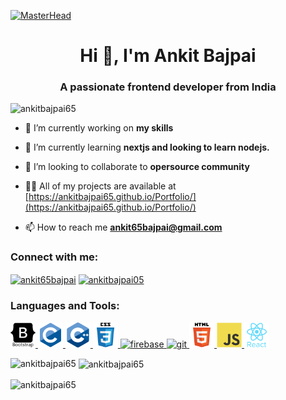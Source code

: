 [![MasterHead](https://camo.githubusercontent.com/e4f6948f52487a059f77cd05f1ce606e5f3ae88ad3b8b0cec5528dfe31cf724c/68747470733a2f2f63646e2e6472696262626c652e636f6d2f75736572732f323133313939332f73637265656e73686f74732f343934383733362f6d656469612f34323164346564326633643233633733643634643230393633663631663432322e676966)](https://ankitbajpai65)
<h1 align="center">Hi 👋, I'm Ankit Bajpai</h1>
<h3 align="center">A passionate frontend developer from India</h3>

<p align="left"> <img src="https://komarev.com/ghpvc/?username=ankitbajpai65&label=Profile%20views&color=0e75b6&style=flat" alt="ankitbajpai65" /> </p>

- 🔭 I’m currently working on **my skills**

- 🌱 I’m currently learning **nextjs and looking to learn nodejs.**

- 👯 I’m looking to collaborate to **opersource community**

- 👨‍💻 All of my projects are available at [https://ankitbajpai65.github.io/Portfolio/](https://ankitbajpai65.github.io/Portfolio/)

- 📫 How to reach me **ankit65bajpai@gmail.com**

<h3 align="left">Connect with me:</h3>
<p align="left">
<a href="https://linkedin.com/in/ankit65bajpai" target="blank"><img align="center" src="https://raw.githubusercontent.com/rahuldkjain/github-profile-readme-generator/master/src/images/icons/Social/linked-in-alt.svg" alt="ankit65bajpai" height="30" width="40" /></a>
<a href="https://instagram.com/ankitbajpai05" target="blank"><img align="center" src="https://raw.githubusercontent.com/rahuldkjain/github-profile-readme-generator/master/src/images/icons/Social/instagram.svg" alt="ankitbajpai05" height="30" width="40" /></a>
</p>

<h3 align="left">Languages and Tools:</h3>
<p align="left"> <a href="https://getbootstrap.com" target="_blank" rel="noreferrer"> <img src="https://raw.githubusercontent.com/devicons/devicon/master/icons/bootstrap/bootstrap-plain-wordmark.svg" alt="bootstrap" width="40" height="40"/> </a> <a href="https://www.cprogramming.com/" target="_blank" rel="noreferrer"> <img src="https://raw.githubusercontent.com/devicons/devicon/master/icons/c/c-original.svg" alt="c" width="40" height="40"/> </a> <a href="https://www.w3schools.com/cpp/" target="_blank" rel="noreferrer"> <img src="https://raw.githubusercontent.com/devicons/devicon/master/icons/cplusplus/cplusplus-original.svg" alt="cplusplus" width="40" height="40"/> </a> <a href="https://www.w3schools.com/css/" target="_blank" rel="noreferrer"> <img src="https://raw.githubusercontent.com/devicons/devicon/master/icons/css3/css3-original-wordmark.svg" alt="css3" width="40" height="40"/> </a> <a href="https://firebase.google.com/" target="_blank" rel="noreferrer"> <img src="https://www.vectorlogo.zone/logos/firebase/firebase-icon.svg" alt="firebase" width="40" height="40"/> </a> <a href="https://git-scm.com/" target="_blank" rel="noreferrer"> <img src="https://www.vectorlogo.zone/logos/git-scm/git-scm-icon.svg" alt="git" width="40" height="40"/> </a> <a href="https://www.w3.org/html/" target="_blank" rel="noreferrer"> <img src="https://raw.githubusercontent.com/devicons/devicon/master/icons/html5/html5-original-wordmark.svg" alt="html5" width="40" height="40"/> </a> <a href="https://developer.mozilla.org/en-US/docs/Web/JavaScript" target="_blank" rel="noreferrer"> <img src="https://raw.githubusercontent.com/devicons/devicon/master/icons/javascript/javascript-original.svg" alt="javascript" width="40" height="40"/> </a> <a href="https://reactjs.org/" target="_blank" rel="noreferrer"> <img src="https://raw.githubusercontent.com/devicons/devicon/master/icons/react/react-original-wordmark.svg" alt="react" width="40" height="40"/> </a> </p>

<p><img align="left" src="https://github-readme-stats.vercel.app/api/top-langs?username=ankitbajpai65&show_icons=true&locale=en&layout=compact" alt="ankitbajpai65" /></p>

<p>&nbsp;<img align="center" src="https://github-readme-stats.vercel.app/api?username=ankitbajpai65&show_icons=true&locale=en" alt="ankitbajpai65" /></p>

<p><img align="center" src="https://github-readme-streak-stats.herokuapp.com/?user=ankitbajpai65&" alt="ankitbajpai65" /></p>
